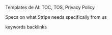 Templates de AI: TOC, TOS, Privacy Policy

Specs on what Stripe needs specifically from us

keywords 
backlinks